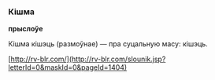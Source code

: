 ### Кішма
**прыслоўе**

Кішма кішэць (размоўнае) — пра суцальную масу: кішэць.

<a rel="author">[http://rv-blr.com/](http://rv-blr.com/slounik.jsp?letterId=0&maskId=0&pageId=1404)</a>
